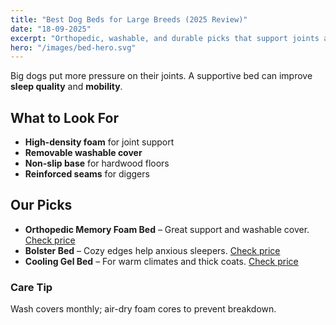 ```yaml
---
title: "Best Dog Beds for Large Breeds (2025 Review)"
date: "18-09-2025"
excerpt: "Orthopedic, washable, and durable picks that support joints and last longer."
hero: "/images/bed-hero.svg"
---
```


Big dogs put more pressure on their joints. A supportive bed can improve **sleep quality** and **mobility**.

## What to Look For
- **High-density foam** for joint support
- **Removable washable cover**
- **Non-slip base** for hardwood floors
- **Reinforced seams** for diggers

## Our Picks
- **Orthopedic Memory Foam Bed** – Great support and washable cover. <a href="https://www.amazon.com/dp/B08XXXXXXX?tag=AFFILIATE_TAG" rel="nofollow sponsored" target="_blank">Check price</a>
- **Bolster Bed** – Cozy edges help anxious sleepers. <a href="https://www.amazon.com/dp/B07XXXXXXX?tag=AFFILIATE_TAG" rel="nofollow sponsored" target="_blank">Check price</a>
- **Cooling Gel Bed** – For warm climates and thick coats. <a href="https://www.amazon.com/dp/B0BXXXXXXX?tag=AFFILIATE_TAG" rel="nofollow sponsored" target="_blank">Check price</a>

### Care Tip
Wash covers monthly; air-dry foam cores to prevent breakdown.
